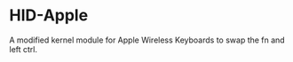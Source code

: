 HID-Apple
=========

A modified kernel module for Apple Wireless Keyboards to swap the fn and left ctrl.
